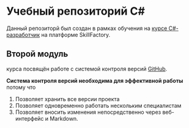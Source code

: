 # Учебный репозиторий С#
   Данный репозиторй был создан в рамках обучения на [курсе С#-разработчик]() на платформе SkillFactory.
## Второй модуль
   курса посвящён работе с системой контроля версий [GitHub](github.com).
   
**Система контроля версий необходима для эффективной работы** потому что
1. Позволяет хранить все версии проекта
2. Позволяет одновременно работать нескольким специалистам
3. Позволяет вносить изменения непосредственно через веб-интерфейс и Markdown. 

